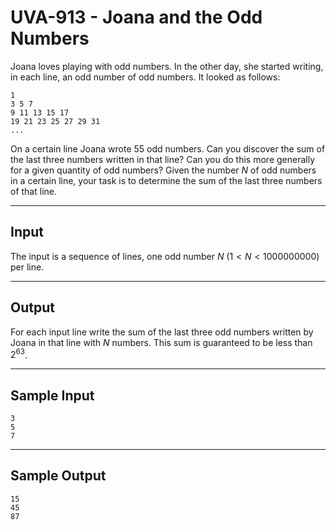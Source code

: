 # UVA-913 - Joana and the Odd Numbers

Joana loves playing with odd numbers. In the other day, she started writing, in each line, an odd number of odd numbers. It looked as follows:

```
1
3 5 7
9 11 13 15 17
19 21 23 25 27 29 31
...
```

On a certain line Joana wrote $55$ odd numbers. Can you discover the sum of the last three numbers written in that line? Can you do this more generally for a given quantity of odd numbers? Given the number $N$ of odd numbers in a certain line, your task is to determine the sum of the last three numbers of that line.

---
## Input

The input is a sequence of lines, one odd number $N$ ($1 < N < 1000000000$) per line.

---
## Output

For each input line write the sum of the last three odd numbers written by Joana in that line with $N$ numbers. This sum is guaranteed to be less than $2^{63}$.

---
## Sample Input

```
3
5
7
```

---
## Sample Output

```
15
45
87
```